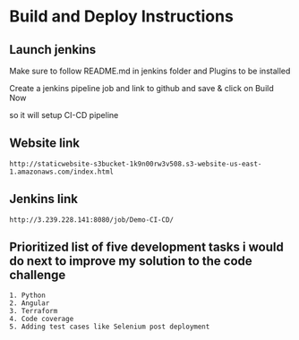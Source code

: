 

# Build and Deploy Instructions 

## Launch jenkins

Make sure to follow README.md in jenkins folder and Plugins to be installed

Create a jenkins pipeline job and link to github and save & click on Build Now

so it will setup CI-CD pipeline

## Website link

```
http://staticwebsite-s3bucket-1k9n00rw3v508.s3-website-us-east-1.amazonaws.com/index.html
```

## Jenkins link

```
http://3.239.228.141:8080/job/Demo-CI-CD/
```

## Prioritized list of five development tasks i would do next to improve my solution to the code challenge

```
1. Python
2. Angular
3. Terraform
4. Code coverage
5. Adding test cases like Selenium post deployment
```



